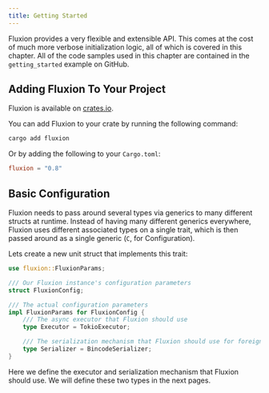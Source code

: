 ```yaml
---
title: Getting Started
---
```


Fluxion provides a very flexible and extensible API. This comes at the cost of much more verbose initialization logic, all of which is covered in this chapter.
All of the code samples used in this chapter are contained in the `getting_started` example on GitHub.

## Adding Fluxion To Your Project

Fluxion is available on [crates.io](https://crates.io/crates/fluxion).

You can add Fluxion to your crate by running the following command:
```sh
cargo add fluxion
```

Or by adding the following to your `Cargo.toml`:
``` toml
fluxion = "0.8"
```

## Basic Configuration

Fluxion needs to pass around several types via generics to many different structs at runtime. Instead of having many different generics everywhere, Fluxion uses different associated types on a single trait, which is then passed around as a single generic (`C`, for Configuration).

Lets create a new unit struct that implements this trait:

``` rust
use fluxion::FluxionParams;

/// Our Fluxion instance's configuration parameters
struct FluxionConfig;

/// The actual configuration parameters
impl FluxionParams for FluxionConfig {
    /// The async executor that Fluxion should use
    type Executor = TokioExecutor;

    /// The serialization mechanism that Fluxion should use for foreign messages.
    type Serializer = BincodeSerializer;
}
```

Here we define the executor and serialization mechanism that Fluxion should use. We will define these two types in the next pages.